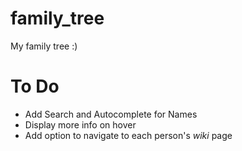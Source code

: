 # family_tree
My family tree :)

# To Do
- Add Search and Autocomplete for Names
- Display more info on hover
- Add option to navigate to each person's *wiki* page
